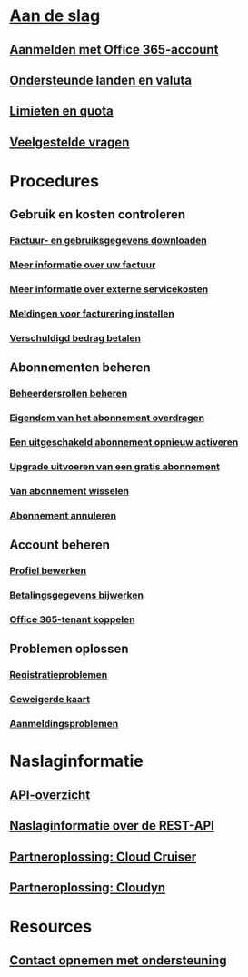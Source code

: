 # [Aan de slag](billing-getting-started.md)
## [Aanmelden met Office 365-account](../billing-use-existing-office-365-account-azure-subscription.md)
## [Ondersteunde landen en valuta](../billing-countries-and-currencies.md)
## [Limieten en quota](../azure-subscription-service-limits.md)
## [Veelgestelde vragen](../billing-subscription-faq.md)
# Procedures
## Gebruik en kosten controleren
### [Factuur- en gebruiksgegevens downloaden](../billing-download-azure-invoice-daily-usage-date.md)
### [Meer informatie over uw factuur](billing-understand-your-bill.md)
### [Meer informatie over externe servicekosten](../billing-understand-your-azure-marketplace-charges.md)
### [Meldingen voor facturering instellen](../billing-set-up-alerts.md)
### [Verschuldigd bedrag betalen](../billing-azure-subscription-past-due-balance.md)
## Abonnementen beheren
### [Beheerdersrollen beheren](../billing-add-change-azure-subscription-administrator.md)
### [Eigendom van het abonnement overdragen](../billing-subscription-transfer.md)
### [Een uitgeschakeld abonnement opnieuw activeren](../billing-subscription-become-disable.md)
### [Upgrade uitvoeren van een gratis abonnement](../billing-upgrade-azure-subscription.md)
### [Van abonnement wisselen](../billing-how-to-switch-azure-offer.md)
### [Abonnement annuleren](../billing-how-to-cancel-azure-subscription.md)
## Account beheren
### [Profiel bewerken](../billing-how-to-change-azure-account-profile.md)
### [Betalingsgegevens bijwerken](../billing-how-to-change-credit-card.md)
### [Office 365-tenant koppelen](../billing-add-office-365-tenant-to-azure-subscription.md)
## Problemen oplossen
### [Registratieproblemen](../billing-troubleshoot-azure-sign-up-issues.md)
### [Geweigerde kaart](../billing-credit-card-fails-during-azure-sign-up.md)
### [Aanmeldingsproblemen](../billing-cannot-login-subscription.md)

# Naslaginformatie
## [API-overzicht](../billing-usage-rate-card-overview.md)
## [Naslaginformatie over de REST-API](https://msdn.microsoft.com/en-us/library/azure/1ea5b323-54bb-423d-916f-190de96c6a3c)
## [Partneroplossing: Cloud Cruiser](../billing-usage-rate-card-partner-solution-cloudcruiser.md)
## [Partneroplossing: Cloudyn](../billing-usage-rate-card-partner-solution-cloudyn.md)

# Resources
## [Contact opnemen met ondersteuning](../billing-how-to-create-billing-support-ticket.md)

<!--HONumber=Feb17_HO1-->


